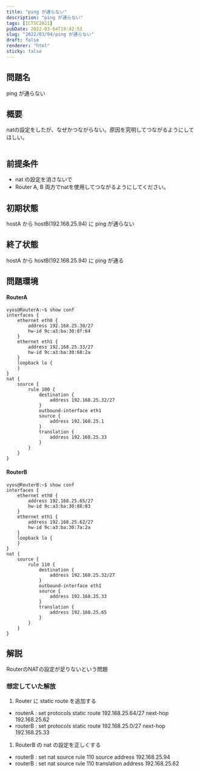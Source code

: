 ```yaml
---
title: "ping が通らない"
description: "ping が通らない"
tags: [ICTSC2021]
pubDate: 2022-03-04T19:42:53
slug: "2022/03/04/ping が通らない"
draft: false
renderer: "html"
sticky: false
---
```



<h2>問題名</h2>



<p>ping が通らない</p>



<h2>概要</h2>



<p>natの設定をしたが、なぜかつながらない。原因を究明してつながるようにしてほしい。</p>



<figure class="wp-block-image"><img decoding="async" src="https://i.imgur.com/kdFCSDS.png.webp" alt=""/></figure>



<h2>前提条件</h2>



<ul><li>nat の設定を消さないで</li><li>Router A, B 両方でnatを使用してつながるようにしてください。</li></ul>



<h2>初期状態</h2>



<p>hostA から hostB(192.168.25.94) に ping が通らない</p>



<h2>終了状態</h2>



<p>hostA から hostB(192.168.25.94) に ping が通る</p>



<h2>問題環境</h2>



<h4>RouterA</h4>


<div class="wp-block-syntaxhighlighter-code "><pre class="brush: plain; title: ; title: ; notranslate" title=""><code>vyos@RouterA:~$ show conf
interfaces {
    ethernet eth0 {
        address 192.168.25.30/27
        hw-id 9c:a3:ba:30:8f:64
    }
    ethernet eth1 {
        address 192.168.25.33/27
        hw-id 9c:a3:ba:30:68:2a
    }
    loopback lo {
    }
}
nat {
    source {
        rule 100 {
            destination {
                address 192.168.25.32/27
            }
            outbound-interface eth1
            source {
                address 192.168.25.1
            }
            translation {
                address 192.168.25.33
            }
        }
    }
}</code></pre></div>


<h4>RouterB</h4>


<div class="wp-block-syntaxhighlighter-code "><pre class="brush: plain; title: ; title: ; notranslate" title=""><code>vyos@RouterB:~$ show conf
interfaces {
    ethernet eth0 {
        address 192.168.25.65/27
        hw-id 9c:a3:ba:30:88:03
    }
    ethernet eth1 {
        address 192.168.25.62/27
        hw-id 9c:a3:ba:30:7a:2a
    }
    loopback lo {
    }
}
nat {
    source {
        rule 110 {
            destination {
                address 192.168.25.32/27
            }
            outbound-interface eth1
            source {
                address 192.168.25.33
            }
            translation {
                address 192.168.25.65
            }
        }
    }
}</code></pre></div>


<h2>解説</h2>



<p>RouterのNATの設定が足りないという問題</p>



<h3>想定していた解放</h3>



<ol><li>Router に static route を追加する</li></ol>



<ul><li>routerA : set protocols static route 192.168.25.64/27 next-hop 192.168.25.62</li><li>routerB : set protocols static route 192.168.25.0/27 next-hop 192.168.25.33</li></ul>



<ol><li>RouterB の nat の設定を正しくする</li></ol>



<ul><li>routerB : set nat source rule 110 source address 192.168.25.94</li><li>routerB : set nat source rule 110 translation address 192.168.25.62</li></ul>
